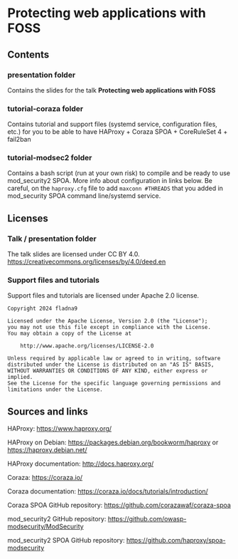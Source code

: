 # Protecting web applications with FOSS

## Contents

### presentation folder

Contains the slides for the talk **Protecting web applications with FOSS**

### tutorial-coraza folder

Contains tutorial and support files (systemd service, configuration files, etc.) for you to be able to have HAProxy + Coraza SPOA + CoreRuleSet 4 + fail2ban


### tutorial-modsec2 folder

Contains a bash script (run at your own risk) to compile and be ready to use mod_security2 SPOA.
More info about configuration in links below.
Be careful, on the `haproxy.cfg` file to add `maxconn #THREADS` that you added in mod_security SPOA command line/systemd service.

## Licenses

### Talk / presentation folder

The talk slides are licensed under CC BY 4.0.
https://creativecommons.org/licenses/by/4.0/deed.en

### Support files and tutorials

Support files and tutorials are licensed under Apache 2.0 license.

```
Copyright 2024 fladna9

Licensed under the Apache License, Version 2.0 (the "License");
you may not use this file except in compliance with the License.
You may obtain a copy of the License at

    http://www.apache.org/licenses/LICENSE-2.0

Unless required by applicable law or agreed to in writing, software
distributed under the License is distributed on an "AS IS" BASIS,
WITHOUT WARRANTIES OR CONDITIONS OF ANY KIND, either express or implied.
See the License for the specific language governing permissions and
limitations under the License.
```


## Sources and links

HAProxy: https://www.haproxy.org/

HAProxy on Debian: https://packages.debian.org/bookworm/haproxy or https://haproxy.debian.net/

HAProxy documentation: http://docs.haproxy.org/

Coraza: https://coraza.io/

Coraza documentation: https://coraza.io/docs/tutorials/introduction/

Coraza SPOA GitHub repository: https://github.com/corazawaf/coraza-spoa

mod_security2 GitHub repository: https://github.com/owasp-modsecurity/ModSecurity

mod_security2 SPOA GitHub repository: https://github.com/haproxy/spoa-modsecurity
